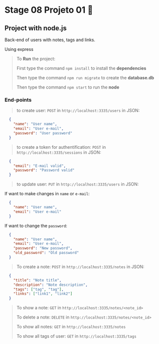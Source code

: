 # Stage 08 Projeto 01 :rocket:

## Project with node.js

Back-end of users with notes, tags and links.

Using express

>
> To **Run** the project: 
>
> First type the command `npm install` to install the **dependencies**
>
> Then type the command `npm run migrate` to create the **database.db**
>
> Then type the command `npm start` to run the **node**
>

### End-points

>
>to create user: `POST` in `http://localhost:3335/users` in JSON:
>

```json
  {
    "name": "User name",
    "email": "User e-mail",
    "password": "User password"
  }
```

>
>to create a token for authentification: `POST` in `http://localhost:3335/sessions` in JSON:
>

```json
  {
    "email": "E-mail valid",
    "password": "Password valid"
  }
```

>
>to update user: `PUT` in `http://localhost:3335/users` in JSON:
>

If want to make changes in `name` or `e-mail`:

```json
  {
    "name": "User name",
    "email": "User e-mail"
  }
```

If want to change the `password`:

```json
  {
    "name": "User name",
    "email": "User e-mail",
    "password": "New password",
    "old_password": "Old password"
  }
```

>
> To create a note: `POST` in `http://localhost:3335/notes` in JSON:
>

```json
  {
    "title": "Note title",
    "description": "Note description",
    "tags": ["tag", "tag"],
    "links": ["link1", "link2"]
  }
```

>
> To show a note: `GET` in `http://localhost:3335/notes/<note_id>`
>
> To delete a note: `DELETE` in `http://localhost:3335/notes/<note_id>`
>
> To show all notes: `GET` in `http://localhost:3335/notes`
>
> To show all tags of user: `GET` in `http://localhost:3335/tags`
>
